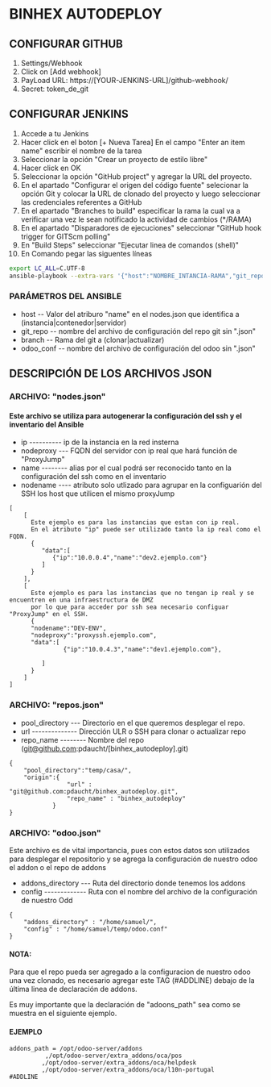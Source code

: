 # BINHEX AUTODEPLOY


## CONFIGURAR GITHUB
1. Settings/Webhook
2. Click on [Add webhook]
3. PayLoad URL: https://[YOUR-JENKINS-URL]/github-webhook/
4. Secret: token_de_git

## CONFIGURAR JENKINS
1. Accede a tu Jenkins
2. Hacer click en el boton [+ Nueva Tarea]
   En el campo "Enter an item name" escribir el nombre de la tarea
3. Seleccionar la opción "Crear un proyecto de estilo libre"
4. Hacer click en OK
5. Seleccionar la opción "GitHub project" y agregar la URL del proyecto.
6. En el apartado "Configurar el origen del código fuente" selecionar la opción Git y colocar la URL de clonado del proyecto y luego seleccionar las credenciales referentes a GitHub
7. En el apartado "Branches to build" especificar la rama la cual va a verificar una vez le sean notificado la actividad de cambios (*/RAMA)
8. En el apartado "Disparadores de ejecuciones" seleccionar "GitHub hook trigger for GITScm polling"
9. En "Build Steps" seleccionar "Ejecutar linea de comandos (shell)"
10. En Comando pegar las siguentes líneas

```bash
export LC_ALL=C.UTF-8
ansible-playbook --extra-vars '{"host":"NOMBRE_INTANCIA-RAMA","git_repo":"REPO_FILE","branch":"BRANCH","odoo_conf":"ODOO_FILE"}'  -i ~/binhex_autodeploy/ansible-inventory ~/binhex_autodeploy/deploy-standar.yml -u root
```
### PARÁMETROS DEL ANSIBLE
- host -- Valor del atriburo "name" en el nodes.json que identifica a (instancia|contenedor|servidor)
- git_repo -- nombre del archivo de configuración del repo git sin ".json"
- branch -- Rama del git a (clonar|actualizar)
- odoo_conf -- nombre del archivo de configuración del odoo sin ".json"

## DESCRIPCIÓN DE LOS ARCHIVOS JSON
### ARCHIVO: "nodes.json"
#### Este archivo se utiliza para autogenerar la configuración del ssh y el inventario del Ansible

* ip ---------- ip de la instancia en la red insterna
* nodeproxy --- FQDN del servidor con ip real que hará función de "ProxyJump"
* name -------- alias por el cual podrá ser reconocido tanto en la configuración del ssh como en el inventario
* nodename ---- atributo solo utlizado para agrupar en la configuarión del SSH los host que utilicen el mismo proxyJump

```
[
    [
      Este ejemplo es para las instancias que estan con ip real.
      En el atributo "ip" puede ser utilizado tanto la ip real como el FQDN.
      {
         "data":[
            {"ip":"10.0.0.4","name":"dev2.ejemplo.com"}
         ]
      }
    ],
    [
      Este ejemplo es para las instancias que no tengan ip real y se encuentren en una infraestructura de DMZ
      por lo que para acceder por ssh sea necesario configuar "ProxyJump" en el SSH.
      {
      "nodename":"DEV-ENV",
      "nodeproxy":"proxyssh.ejemplo.com",
      "data":[
               {"ip":"10.0.4.3","name":"dev1.ejemplo.com"},

         ]
      }
    ]
]
```
### ARCHIVO: "repos.json"
- pool_directory --- Directorio en el que queremos desplegar el repo.
- url -------------- Dirección ULR o SSH para clonar o actualizar repo
- repo_name -------- Nombre del repo (git@github.com:pdaucht/[binhex_autodeploy].git)
```
{
    "pool_directory":"temp/casa/",
    "origin":{
                "url" : "git@github.com:pdaucht/binhex_autodeploy.git",
                "repo_name" : "binhex_autodeploy"
            }
}
```

### ARCHIVO: "odoo.json"

Este archivo es de vital importancia, pues con estos datos son utilizados para 
desplegar el repositorio y se agrega la configuración de nuestro odoo el addon o el 
repo de addons

- addons_directory --- Ruta del directorio donde tenemos los addons
- config ------------- Ruta con el nombre del archivo de la configuración de nuestro Odd 
```
{
    "addons_directory" : "/home/samuel/",
    "config" : "/home/samuel/temp/odoo.conf"
}
```
#### NOTA:
Para que el repo pueda ser agregado a la configuracion de nuestro odoo una vez clonado, es necesario agregar este TAG (#ADDLINE) debajo de la 
última linea de declaración de addons. 

Es muy importante que la declaración de "adoons_path" sea como se muestra en el siguiente ejemplo.

#### EJEMPLO
```
addons_path = /opt/odoo-server/addons
	      ,/opt/odoo-server/extra_addons/oca/pos
         ,/opt/odoo-server/extra_addons/oca/helpdesk
         ,/opt/odoo-server/extra_addons/oca/l10n-portugal
#ADDLINE
```